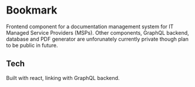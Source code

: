 # Bookmark

Frontend component for a documentation management system for IT Managed Service Providers (MSPs). 
Other components, GraphQL backend, database and PDF generator are unforunately currently private though plan to be public in future.

## Tech

Built with react, linking with GraphQL backend.
